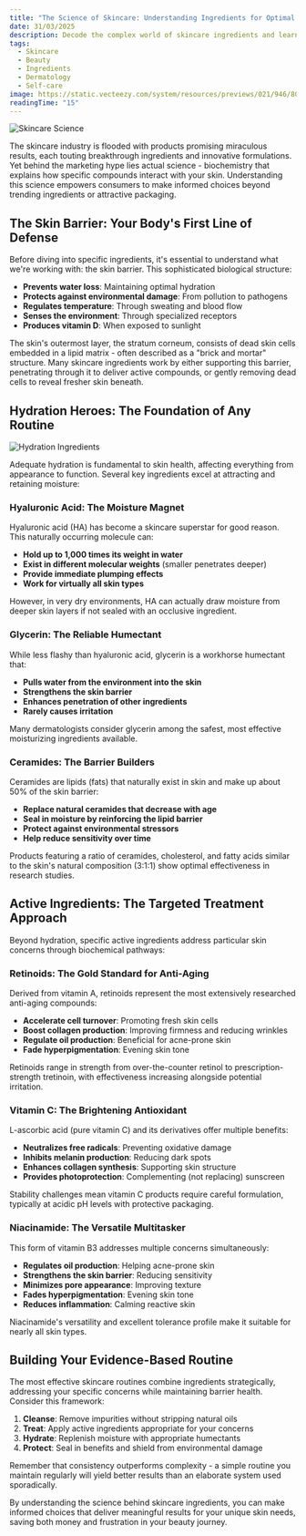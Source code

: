 ```yaml
---
title: "The Science of Skincare: Understanding Ingredients for Optimal Results"
date: 31/03/2025
description: Decode the complex world of skincare ingredients and learn how to build an effective routine based on scientific evidence. From hyaluronic acid to retinoids, this guide helps you navigate product labels and make informed choices for your skin type.
tags:
  - Skincare
  - Beauty
  - Ingredients
  - Dermatology
  - Self-care
image: https://static.vecteezy.com/system/resources/previews/021/946/805/non_2x/beauty-and-health-illustration-with-natural-cosmetics-and-eco-products-for-problematic-skin-or-treatment-face-in-women-cartoon-hand-drawn-templates-vector.jpg
readingTime: "15"
---
```


![Skincare Science](/articles/skincare-science.jpg)

The skincare industry is flooded with products promising miraculous results, each touting breakthrough ingredients and innovative formulations. Yet behind the marketing hype lies actual science - biochemistry that explains how specific compounds interact with your skin. Understanding this science empowers consumers to make informed choices beyond trending ingredients or attractive packaging.

## The Skin Barrier: Your Body's First Line of Defense

Before diving into specific ingredients, it's essential to understand what we're working with: the skin barrier. This sophisticated biological structure:

- **Prevents water loss**: Maintaining optimal hydration
- **Protects against environmental damage**: From pollution to pathogens
- **Regulates temperature**: Through sweating and blood flow
- **Senses the environment**: Through specialized receptors
- **Produces vitamin D**: When exposed to sunlight

The skin's outermost layer, the stratum corneum, consists of dead skin cells embedded in a lipid matrix - often described as a "brick and mortar" structure. Many skincare ingredients work by either supporting this barrier, penetrating through it to deliver active compounds, or gently removing dead cells to reveal fresher skin beneath.

## Hydration Heroes: The Foundation of Any Routine

![Hydration Ingredients](/articles/hydration-skincare.jpg)

Adequate hydration is fundamental to skin health, affecting everything from appearance to function. Several key ingredients excel at attracting and retaining moisture:

### Hyaluronic Acid: The Moisture Magnet

Hyaluronic acid (HA) has become a skincare superstar for good reason. This naturally occurring molecule can:

- **Hold up to 1,000 times its weight in water**
- **Exist in different molecular weights** (smaller penetrates deeper)
- **Provide immediate plumping effects**
- **Work for virtually all skin types**

However, in very dry environments, HA can actually draw moisture from deeper skin layers if not sealed with an occlusive ingredient.

### Glycerin: The Reliable Humectant

While less flashy than hyaluronic acid, glycerin is a workhorse humectant that:

- **Pulls water from the environment into the skin**
- **Strengthens the skin barrier**
- **Enhances penetration of other ingredients**
- **Rarely causes irritation**

Many dermatologists consider glycerin among the safest, most effective moisturizing ingredients available.

### Ceramides: The Barrier Builders

Ceramides are lipids (fats) that naturally exist in skin and make up about 50% of the skin barrier:

- **Replace natural ceramides that decrease with age**
- **Seal in moisture by reinforcing the lipid barrier**
- **Protect against environmental stressors**
- **Help reduce sensitivity over time**

Products featuring a ratio of ceramides, cholesterol, and fatty acids similar to the skin's natural composition (3:1:1) show optimal effectiveness in research studies.

## Active Ingredients: The Targeted Treatment Approach

Beyond hydration, specific active ingredients address particular skin concerns through biochemical pathways:

### Retinoids: The Gold Standard for Anti-Aging

Derived from vitamin A, retinoids represent the most extensively researched anti-aging compounds:

- **Accelerate cell turnover**: Promoting fresh skin cells
- **Boost collagen production**: Improving firmness and reducing wrinkles
- **Regulate oil production**: Beneficial for acne-prone skin
- **Fade hyperpigmentation**: Evening skin tone

Retinoids range in strength from over-the-counter retinol to prescription-strength tretinoin, with effectiveness increasing alongside potential irritation.

### Vitamin C: The Brightening Antioxidant

L-ascorbic acid (pure vitamin C) and its derivatives offer multiple benefits:

- **Neutralizes free radicals**: Preventing oxidative damage
- **Inhibits melanin production**: Reducing dark spots
- **Enhances collagen synthesis**: Supporting skin structure
- **Provides photoprotection**: Complementing (not replacing) sunscreen

Stability challenges mean vitamin C products require careful formulation, typically at acidic pH levels with protective packaging.

### Niacinamide: The Versatile Multitasker

This form of vitamin B3 addresses multiple concerns simultaneously:

- **Regulates oil production**: Helping acne-prone skin
- **Strengthens the skin barrier**: Reducing sensitivity
- **Minimizes pore appearance**: Improving texture
- **Fades hyperpigmentation**: Evening skin tone
- **Reduces inflammation**: Calming reactive skin

Niacinamide's versatility and excellent tolerance profile make it suitable for nearly all skin types.

## Building Your Evidence-Based Routine

The most effective skincare routines combine ingredients strategically, addressing your specific concerns while maintaining barrier health. Consider this framework:

1. **Cleanse**: Remove impurities without stripping natural oils
2. **Treat**: Apply active ingredients appropriate for your concerns
3. **Hydrate**: Replenish moisture with appropriate humectants
4. **Protect**: Seal in benefits and shield from environmental damage

Remember that consistency outperforms complexity - a simple routine you maintain regularly will yield better results than an elaborate system used sporadically.

By understanding the science behind skincare ingredients, you can make informed choices that deliver meaningful results for your unique skin needs, saving both money and frustration in your beauty journey.
